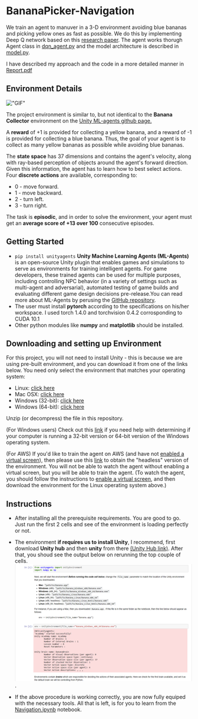 # BananaPicker-Navigation
We train an agent to manuver in a 3-D environment avoiding blue bananas and picking yellow ones as fast as possible. We do this by implementing Deep Q network based on this [research paper](https://www.nature.com/articles/nature14236). The agent works thorugh Agent class in [dqn_agent.py](https://github.com/ShivankYadav/BananaPicker-Navigation/blob/master/dqn_agent.py) and the model architecture is described in [model.py](https://github.com/ShivankYadav/BananaPicker-Navigation/blob/master/model.py).

I have described my approach and the code in a more detailed manner in [Report.pdf](https://github.com/ShivankYadav/BananaPicker-Navigation/blob/master/Report.pdf)

## Environment Details
!["GIF"](https://github.com/ShivankYadav/BananaPicker-Navigation/blob/master/images/banana.gif)

The project environment is similar to, but not identical to the **Banana Collector** environment on the [Unity ML-agents github page.](https://github.com/Unity-Technologies/ml-agents)

A **reward** of +1 is provided for collecting a yellow banana, and a reward of -1 is provided for collecting a blue banana. Thus, the goal of your agent is to collect as many yellow bananas as possible while avoiding blue bananas.

The **state space** has 37 dimensions and contains the agent's velocity, along with ray-based perception of objects around the agent's forward direction. Given this information, the agent has to learn how to best select actions. Four **discrete actions** are available, corresponding to:

  * 0 - move forward.
  * 1 - move backward.
  * 2 - turn left.
  * 3 - turn right.

The task is **episodic**, and in order to solve the environment, your agent must get an **average score of +13 over 100** consecutive episodes.

## Getting Started
  * ```pip install unityagents``` **Unity Machine Learning Agents (ML-Agents)** is an open-source Unity plugin that enables games and simulations to serve as environments for training intelligent agents. For game developers, these trained agents can be used for multiple purposes, including controlling NPC behavior (in a variety of settings such as multi-agent and adversarial), automated testing of game builds and evaluating different game design decisions pre-release.You can read more about ML-Agents by perusing the [GitHub repository](https://github.com/Unity-Technologies/ml-agents).
  * The user must install **pytorch** according to the specifications on his/her workspace. I used 
      torch                     1.4.0 and 
      torchvision               0.4.2 corrosponding to CUDA 10.1
  * Other python modules like **numpy** and **matplotlib** should be installed.
 ## Downloading and setting up Environment
 For this project, you will not need to install Unity - this is because we are using pre-built environment, and you can download it from one of the links below. You need only select the environment that matches your operating system:

  * Linux: [click here](https://s3-us-west-1.amazonaws.com/udacity-drlnd/P1/Banana/Banana_Linux.zip)
  * Mac OSX: [click here](https://s3-us-west-1.amazonaws.com/udacity-drlnd/P1/Banana/Banana.app.zip)
  * Windows (32-bit): [click here](https://s3-us-west-1.amazonaws.com/udacity-drlnd/P1/Banana/Banana_Windows_x86.zip)
  * Windows (64-bit): [click here](https://s3-us-west-1.amazonaws.com/udacity-drlnd/P1/Banana/Banana_Windows_x86_64.zip)
  
Unzip (or decompress) the file in this repository.

(For Windows users) Check out this [link](https://s3-us-west-1.amazonaws.com/udacity-drlnd/P1/Banana/Banana_Windows_x86_64.zip) if you need help with determining if your computer is running a 32-bit version or 64-bit version of the Windows operating system.

(For AWS) If you'd like to train the agent on AWS (and have not [enabled a virtual screen](https://github.com/Unity-Technologies/ml-agents/blob/master/docs/Training-on-Amazon-Web-Service.md)), then please use this [link](https://s3-us-west-1.amazonaws.com/udacity-drlnd/P1/Banana/Banana_Linux_NoVis.zip) to obtain the "headless" version of the environment. You will not be able to watch the agent without enabling a virtual screen, but you will be able to train the agent. (To watch the agent, you should follow the instructions to [enable a virtual screen](https://github.com/Unity-Technologies/ml-agents/blob/master/docs/Training-on-Amazon-Web-Service.md), and then download the environment for the Linux operating system above.)

## Instructions
* After installing all the prerequisite requirements. You are good to go. Just run the first 2 cells and see of the environment is loading perfectly or not. 
* The environment **if requires us to install Unity**, I recommend, first download **Unity hub** and then **unity** from there [(Unity Hub link)](https://unity3d.com/get-unity/download). After that, you shoud see the output below on rerunning the top couple of cells. !["Reference"](https://github.com/ShivankYadav/BananaPicker-Navigation/blob/master/images/reference.png).

* If the above procedure is working correctly, you are now fully equiped with the necessary tools. All that is left, is for you to learn from the [Navigation.ipynb](https://github.com/ShivankYadav/BananaPicker-Navigation/blob/master/Navigation.ipynb) notebook.

